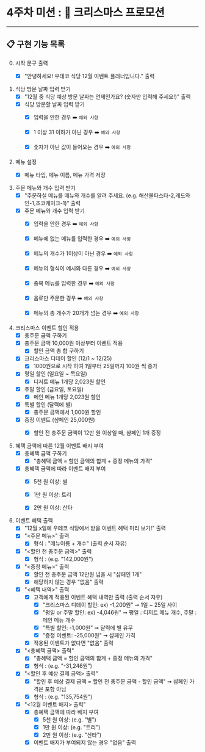 # 4주차 미션 : 🎄 크리스마스 프로모션
<hr>

## 📋 구현 기능 목록

0. 시작 문구 출력
    - [X] "안녕하세요! 우테코 식당 12월 이벤트 플래너입니다." 출력


1. 식당 방문 날짜 입력 받기
    - [X] "12월 중 식당 예상 방문 날짜는 언제인가요? (숫자만 입력해 주세요!)" 출력
    - [X] 식당 방문할 날짜 입력 받기
        - [X] 입력을 안한 경우 ➡️︎ `예외 사항`
        - [X] 1 이상 31 이하가 아닌 경우 ➡️︎ `예외 사항`
        - [X] 숫자가 아닌 값이 들어오는 경우 ➡️︎ `예외 사항`


2. 메뉴 설정
   - [X] 메뉴 타입, 메뉴 이름, 메뉴 가격 저장


3. 주문 메뉴와 개수 입력 받기
    - [X] "주문하실 메뉴를 메뉴와 개수를 알려 주세요. (e.g. 해산물파스타-2,레드와인-1,초코케이크-1)" 출력
    - [X] 주문 메뉴와 개수 입력 받기
        - [X] 입력을 안한 경우 ➡️︎ `예외 사항`
        - [X] 메뉴에 없는 메뉴를 입력한 경우 ➡️︎ `예외 사항`
        - [X] 메뉴의 개수가 1이상이 아닌 경우 ➡️︎ `예외 사항`
        - [X] 메뉴의 형식이 예시와 다른 경우 ➡️︎ `예외 사항`
        - [X] 중복 메뉴를 입력한 경우 ➡️︎ `예외 사항`
        - [X] 음료만 주문한 경우 ➡️︎ `예외 사항`
        - [X] 메뉴의 총 개수가 20개가 넘는 경우 ➡️︎ `예외 사항`

   
4. 크리스마스 이벤트 할인 적용
    - [X] 총주문 금액 구하기
    - [X] 총주문 금액 10,000원 이상부터 이벤트 적용
        - [X] 할인 금액 총 합 구하기 
    - [X] 크리스마스 디데이 할인 (12/1 ~ 12/25)
        - [X] 1000원으로 시작 하여 1일부터 25일까지 100원 씩 증가
    - [X] 평일 할인 (일요일 ~ 목요일)
        - [X] 디저트 메뉴 1개당 2,023원 할인
    - [X] 주말 할인 (금요일, 토요일)
        - [X] 메인 메뉴 1개당 2,023원 할인
    - [X] 특별 할인 (달력에 별)
        - [X] 총주문 금액에서 1,000원 할인
    - [X] 증정 이벤트 (샴페인 25,000원)
        - [X] 할인 전 총주문 금액이 12만 원 이상일 때, 샴페인 1개 증정


5. 혜택 금액에 따른 12월 이벤트 배지 부여
    - [X] 총혜택 금액 구하기
        - [X] "총혜택 금액 = 할인 금액의 합계 + 증정 메뉴의 가격"
    - [X] 총혜택 금액에 따라 이벤트 배지 부여
        - [X] 5천 원 이상: 별
        - [X] 1만 원 이상: 트리
        - [X] 2만 원 이상: 산타


6. 이벤트 혜택 출력
    - [X] "12월 x일에 우테코 식당에서 받을 이벤트 혜택 미리 보기!" 출력
    - [X] "<주문 메뉴>" 출력
        - [X] 형식 : "메뉴이름 + 개수" (출력 순서 자유)
    - [X] "<할인 전 총주문 금액>" 출력
        - [X] 형식 : (e.g. "142,000원")
    - [X] "<증정 메뉴>" 출력
        - [X] 할인 전 총주문 금액 12만원 넘을 시 "샴페인 1개"
        - [X] 해당하지 않는 경우 "없음" 출력
    - [X] "<혜택 내역>" 출력
        - [X] 고객에게 적용된 이벤트 혜택 내역만 출력 (출력 순서 자유)
            - [X] "크리스마스 디데이 할인: ex) -1,200원" ➞ 1일 ~ 25일 사이
            - [X] "평일 or 주말 할인: ex) -4,046원" ➞ 평일 : 디저트 메뉴 개수, 주말 : 메인 메뉴 개수
            - [X] "특별 할인: -1,000원" ➞ 달력에 별 유무
            - [X] "증정 이벤트: -25,000원" ➞ 샴페인 가격
        - [X] 적용된 이벤트가 없다면 "없음" 출력
    - [X] "<총혜택 금액> 출력"
        - [X] "총혜택 금액 = 할인 금액의 합계 + 증정 메뉴의 가격"
        - [X] 형식 : (e.g. "-31,246원")
    - [X] "<할인 후 예상 결제 금액> 출력"
        - [X] "할인 후 예상 결제 금액 = 할인 전 총주문 금액 - 할인 금액" ➞ 샴페인 가격은 포함 아님
        - [X] 형식 : (e.g. "135,754원")
    - [X] "<12월 이벤트 배지> 출력"
        - [X] 총혜택 금액에 따라 배지 부여 
            - [X] 5천 원 이상: (e.g. "별")
            - [X] 1만 원 이상: (e.g. "트리")
            - [X] 2만 원 이상: (e.g. "산타")
        - [X] 이벤트 배지가 부여되지 않는 경우 "없음" 출력